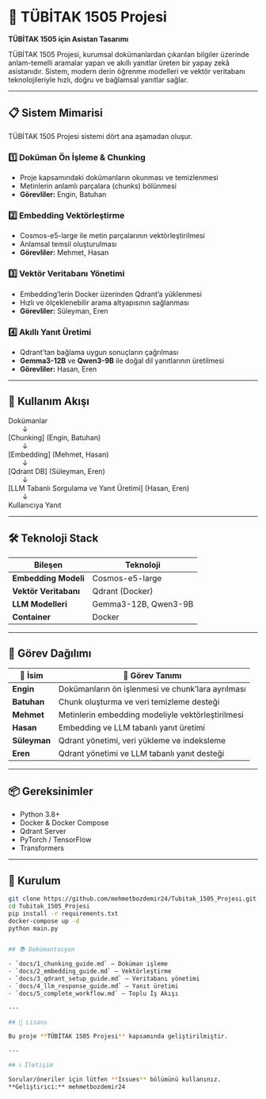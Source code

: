# 🤖 TÜBİTAK 1505 Projesi

**TÜBİTAK 1505 için Asistan Tasarımı**

TÜBİTAK 1505 Projesi, kurumsal dokümanlardan çıkarılan bilgiler üzerinde anlam-temelli aramalar yapan ve akıllı yanıtlar üreten bir yapay zekâ asistanıdır. Sistem, modern derin öğrenme modelleri ve vektör veritabanı teknolojileriyle hızlı, doğru ve bağlamsal yanıtlar sağlar.

---

## 📋 Sistem Mimarisi

TÜBİTAK 1505 Projesi sistemi dört ana aşamadan oluşur.

### 1️⃣ Doküman Ön İşleme & Chunking
- Proje kapsamındaki dokümanların okunması ve temizlenmesi  
- Metinlerin anlamlı parçalara (chunks) bölünmesi  
- **Görevliler:** Engin, Batuhan

### 2️⃣ Embedding Vektörleştirme
- Cosmos-e5-large ile metin parçalarının vektörleştirilmesi  
- Anlamsal temsil oluşturulması  
- **Görevliler:** Mehmet, Hasan

### 3️⃣ Vektör Veritabanı Yönetimi
- Embedding’lerin Docker üzerinden Qdrant’a yüklenmesi  
- Hızlı ve ölçeklenebilir arama altyapısının sağlanması  
- **Görevliler:** Süleyman, Eren

### 4️⃣ Akıllı Yanıt Üretimi
- Qdrant’tan bağlama uygun sonuçların çağrılması  
- **Gemma3-12B** ve **Qwen3-9B** ile doğal dil yanıtlarının üretilmesi  
- **Görevliler:** Hasan, Eren

---

## 🚀 Kullanım Akışı

Dokümanlar  
  ↓  
[Chunking] (Engin, Batuhan)  
  ↓  
[Embedding] (Mehmet, Hasan)  
  ↓  
[Qdrant DB] (Süleyman, Eren)  
  ↓  
[LLM Tabanlı Sorgulama ve Yanıt Üretimi] (Hasan, Eren)  
  ↓  
Kullanıcıya Yanıt

---

## 🛠️ Teknoloji Stack

| Bileşen | Teknoloji |
|---|---|
| **Embedding Modeli** | Cosmos-e5-large |
| **Vektör Veritabanı** | Qdrant (Docker) |
| **LLM Modelleri** | Gemma3-12B, Qwen3-9B |
| **Container** | Docker |

---

## 👥 Görev Dağılımı

| 👤 **İsim** | 🧩 **Görev Tanımı** |
|---|---|
| **Engin** | Dokümanların ön işlenmesi ve chunk’lara ayrılması |
| **Batuhan** | Chunk oluşturma ve veri temizleme desteği |
| **Mehmet** | Metinlerin embedding modeliyle vektörleştirilmesi |
| **Hasan** | Embedding ve LLM tabanlı yanıt üretimi |
| **Süleyman** | Qdrant yönetimi, veri yükleme ve indeksleme |
| **Eren** | Qdrant yönetimi ve LLM tabanlı yanıt desteği |

---

## 📦 Gereksinimler

- Python 3.8+
- Docker & Docker Compose
- Qdrant Server
- PyTorch / TensorFlow
- Transformers

---

## 🔧 Kurulum

```bash
git clone https://github.com/mehmetbozdemir24/Tubitak_1505_Projesi.git
cd Tubitak_1505_Projesi
pip install -r requirements.txt
docker-compose up -d
python main.py


## 📚 Dokümantasyon

- `docs/1_chunking_guide.md` — Doküman işleme
- `docs/2_embedding_guide.md` — Vektörleştirme
- `docs/3_qdrant_setup_guide.md` — Veritabanı yönetimi
- `docs/4_llm_response_guide.md` — Yanıt üretimi
- `docs/5_complete_workflow.md` — Toplu İş Akışı

---

## 📄 Lisans

Bu proje **TÜBİTAK 1505 Projesi** kapsamında geliştirilmiştir.

---

## 📞 İletişim

Sorular/öneriler için lütfen **Issues** bölümünü kullanınız.  
**Geliştirici:** mehmetbozdemir24
